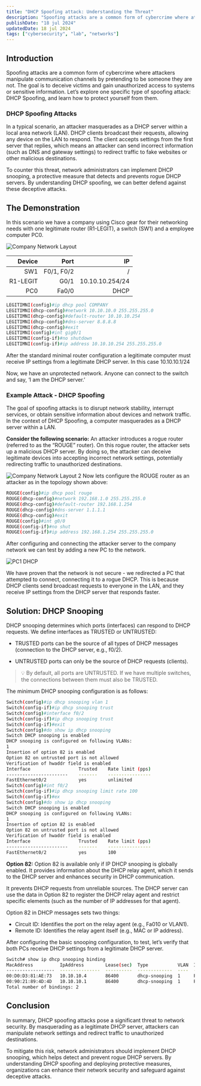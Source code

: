 ```yaml
---
title: "DHCP Spoofing attack: Understanding the Threat"
description: "Spoofing attacks are a common form of cybercrime where attackers manipulate communication channels by pretending to be someone they are not."
publishDate: "18 jul 2024"
updatedDate: 18 jul 2024
tags: ["cybersecurity", "lab", "networks"]
---
```


## Introduction
Spoofing attacks are a common form of cybercrime where attackers manipulate communication channels by pretending to be someone they are not. The goal is to deceive victims and gain unauthorized access to systems or sensitive information. Let’s explore one specific type of spoofing attack: DHCP Spoofing, and learn how to protect yourself from them.

### DHCP Spoofing Attacks
In a typical scenario, an attacker masquerades as a DHCP server within a local area network (LAN). DHCP clients broadcast their requests, allowing any device on the LAN to respond. The client accepts settings from the first server that replies, which means an attacker can send incorrect information (such as DNS and gateway settings) to redirect traffic to fake websites or other malicious destinations.

To counter this threat, network administrators can implement DHCP snooping, a protective measure that detects and prevents rogue DHCP servers. By understanding DHCP spoofing, we can better defend against these deceptive attacks.

## The Demonstration
In this scenario we have a company using Cisco gear for their networking needs with one legitimate router (R1-LEGIT), a switch (SW1) and a employee computer PC0.

![Company Network Layout](./one.png)

| Device | Port       | IP |
| -----: | ---------: | -: |
| SW1    | F0/1, F0/2 | /  |
| R1-LEGIT	    | 	G0/1 | 10.10.10.254/24 |
| PC0    | Fa0/0 | DHCP |

```bash title="Router terminal"
LEGITIMNI(config)#ip dhcp pool COMPANY
LEGITIMNI(dhcp-config)#network 10.10.10.0 255.255.255.0
LEGITIMNI(dhcp-config)#default-router 10.10.10.254
LEGITIMNI(dhcp-config)#dns-server 8.8.8.8
LEGITIMNI(dhcp-config)#exit
LEGITIMNI(config)#int gig0/1
LEGITIMNI(config-if)#no shutdown
LEGITIMNI(config-if)#ip address 10.10.10.254 255.255.255.0
```

After the standard minimal router configuration a legitimate computer must receive IP settings from a legitimate DHCP server. In this case 10.10.10.1/24

Now, we have an unprotected network. Anyone can connect to the switch and say, ‘I am the DHCP server.’

### Example Attack - DHCP Spoofing
The goal of spoofing attacks is to disrupt network stability, interrupt services, or obtain sensitive information about devices and network traffic. In the context of DHCP Spoofing, a computer masquerades as a DHCP server within a LAN.

**Consider the following scenario:**
An attacker introduces a rogue router (referred to as the “ROUGE” router). On this rogue router, the attacker sets up a malicious DHCP server. By doing so, the attacker can deceive legitimate devices into accepting incorrect network settings, potentially redirecting traffic to unauthorized destinations.

![Company Network Layout 2](./two.png)
Now lets configure the ROUGE router as an attacker as in the topology shown above:
```bash title="Router terminal"
ROUGE(config)#ip dhcp pool rouge
ROUGE(dhcp-config)#network 192.168.1.0 255.255.255.0
ROUGE(dhcp-config)#default-router 192.168.1.254
ROUGE(dhcp-config)#dns-server 1.1.1.1
ROUGE(dhcp-config)#exit
ROUGE(config)#int g0/0
ROUGE(config-if)#no shut
ROUGE(config-if)#ip address 192.168.1.254 255.255.255.0
```
After configuring and connecting the attacker server to the company network we can test by adding a new PC to the network.

![PC1 DHCP](./three.png)

We have proven that the network is not secure - we redirected a PC that attempted to connect, connecting it to a rogue DHCP. This is because DHCP clients send broadcast requests to everyone in the LAN, and they receive IP settings from the DHCP server that responds faster.

## Solution: DHCP Snooping
DHCP snooping determines which ports (interfaces) can respond to DHCP requests. We define interfaces as TRUSTED or UNTRUSTED:

- TRUSTED ports can be the source of all types of DHCP messages (connection to the DHCP server, e.g., f0/2).

- UNTRUSTED ports can only be the source of DHCP requests (clients).

>💡 By default, all ports are UNTRUSTED. If we have multiple switches, the connections between them must also be TRUSTED.

The minimum DHCP snooping configuration is as follows:

```bash title="Router terminal"
Switch(config)#ip dhcp snooping vlan 1
Switch(config-if)#ip dhcp snooping trust
Switch(config)#interface f0/2
Switch(config-if)#ip dhcp snooping trust
Switch(config-if)#exit
Switch(config)#do show ip dhcp snooping
Switch DHCP snooping is enabled
DHCP snooping is configured on following VLANs:
1
Insertion of option 82 is enabled
Option 82 on untrusted port is not allowed
Verification of hwaddr field is enabled
Interface                  Trusted    Rate limit (pps)
-----------------------    -------    ----------------
FastEthernet0/2            yes        unlimited
Switch(config)#int f0/2
Switch(config-if)#ip dhcp snooping limit rate 100
Switch(config-if)#ex
Switch(config)#do show ip dhcp snooping
Switch DHCP snooping is enabled
DHCP snooping is configured on following VLANs:
1
Insertion of option 82 is enabled
Option 82 on untrusted port is not allowed
Verification of hwaddr field is enabled
Interface                  Trusted    Rate limit (pps)
-----------------------    -------    ----------------
FastEthernet0/2            yes        100
```
**Option 82:**
Option 82 is available only if IP DHCP snooping is globally enabled. It provides information about the DHCP relay agent, which it sends to the DHCP server and enhances security in DHCP communication.

It prevents DHCP requests from unreliable sources. The DHCP server can use the data in Option 82 to register the DHCP relay agent and restrict specific elements (such as the number of IP addresses for that agent).

Option 82 in DHCP messages sets two things:

- Circuit ID: Identifies the port on the relay agent (e.g., Fa010 or VLAN1).
- Remote ID: Identifies the relay agent itself (e.g., MAC or IP address).

After configuring the basic snooping configuration, to test, let’s verify that both PCs receive DHCP settings from a legitimate DHCP server.

```bash title="Router terminal"
Switch# show ip dhcp snooping binding
MacAddress          IpAddress        Lease(sec)  Type           VLAN  Interface
------------------  ---------------  ----------  -------------  ----  -----------------
00:D0:D3:81:AE:73   10.10.10.4       86400       dhcp-snooping  1     FastEthernet0/10
00:90:21:89:4D:4D   10.10.10.1       86400       dhcp-snooping  1     FastEthernet0/1
Total number of bindings: 2
```
## Conclusion
In summary, DHCP spoofing attacks pose a significant threat to network security. By masquerading as a legitimate DHCP server, attackers can manipulate network settings and redirect traffic to unauthorized destinations.

To mitigate this risk, network administrators should implement DHCP snooping, which helps detect and prevent rogue DHCP servers. By understanding DHCP spoofing and deploying protective measures, organizations can enhance their network security and safeguard against deceptive attacks.